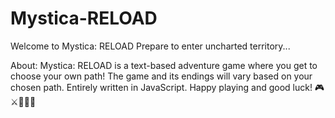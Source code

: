# Mystica-RELOAD
Welcome to Mystica: RELOAD
Prepare to enter uncharted territory...

About:
Mystica: RELOAD is a text-based adventure game where you get to choose your own path! The game and its endings will vary based on your chosen path. Entirely written in JavaScript.
Happy playing and good luck! 🎮⚔️🧝🔮🌆
